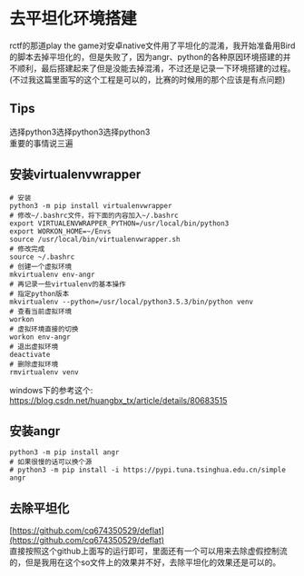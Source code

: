 # 去平坦化环境搭建

   
rctf的那道play the game对安卓native文件用了平坦化的混淆，我开始准备用Bird的脚本去掉平坦化的，但是失败了，因为angr、python的各种原因环境搭建的并不顺利，最后搭建起来了但是没能去掉混淆，不过还是记录一下环境搭建的过程。(不过我这篇里面写的这个工程是可以的，比赛的时候用的那个应该是有点问题)    
## Tips    
选择python3选择python3选择python3    
重要的事情说三遍    
## 安装virtualenvwrapper    
```shell    
# 安装    
python3 -m pip install virtualenvwrapper    
# 修改~/.bashrc文件，将下面的内容加入~/.bashrc    
export VIRTUALENVWRAPPER_PYTHON=/usr/local/bin/python3    
export WORKON_HOME=~/Envs    
source /usr/local/bin/virtualenvwrapper.sh    
# 修改完成    
source ~/.bashrc    
# 创建一个虚拟环境    
mkvirtualenv env-angr    
# 再记录一些virtualenv的基本操作    
# 指定python版本    
mkvirtualenv --python=/usr/local/python3.5.3/bin/python venv    
# 查看当前虚拟环境    
workon    
# 虚拟环境直接的切换    
workon env-angr    
# 退出虚拟环境    
deactivate    
# 删除虚拟环境    
rmvirtualenv venv    
```    
windows下的参考这个: https://blog.csdn.net/huangbx_tx/article/details/80683515    
## 安装angr    
```shell    
python3 -m pip install angr    
# 如果很慢的话可以换个源    
# python3 -m pip install -i https://pypi.tuna.tsinghua.edu.cn/simple angr    
```    
## 去除平坦化    
[https://github.com/cq674350529/deflat](https://github.com/cq674350529/deflat)    
直接按照这个github上面写的运行即可，里面还有一个可以用来去除虚假控制流的，但是我用在这个so文件上的效果并不好，去除平坦化的效果还是可以的。    

